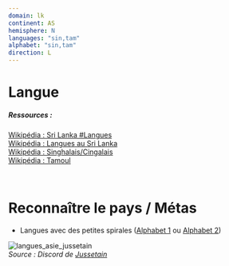 ```yaml
---
domain: lk
continent: AS
hemisphere: N
languages: "sin,tam"
alphabet: "sin,tam"
direction: L
---
```


# Langue

##### Ressources :

[Wikipédia : Sri Lanka #Langues](https://fr.wikipedia.org/wiki/Sri_Lanka#Langues)  
[Wikipédia : Langues au Sri Lanka](https://fr.wikipedia.org/wiki/Langues_au_Sri_Lanka)  
[Wikipédia : Singhalais/Cingalais](https://fr.wikipedia.org/wiki/Singhalais)  
[Wikipédia : Tamoul](https://fr.wikipedia.org/wiki/Tamoul)


<br/>

# Reconnaître le pays / Métas

- Langues avec des petites spirales ([Alphabet 1](https://fr.wikipedia.org/wiki/Alphasyllabaire_cingalais) ou [Alphabet 2](https://fr.wikipedia.org/wiki/Singhalais#Alphabet_2))

![langues_asie_jussetain](https://cdn.discordapp.com/attachments/742507604009549926/760903985640243230/langue_asie_sud_est.png)  
*Source : Discord de [Jussetain](https://www.twitch.tv/jussetain)*
